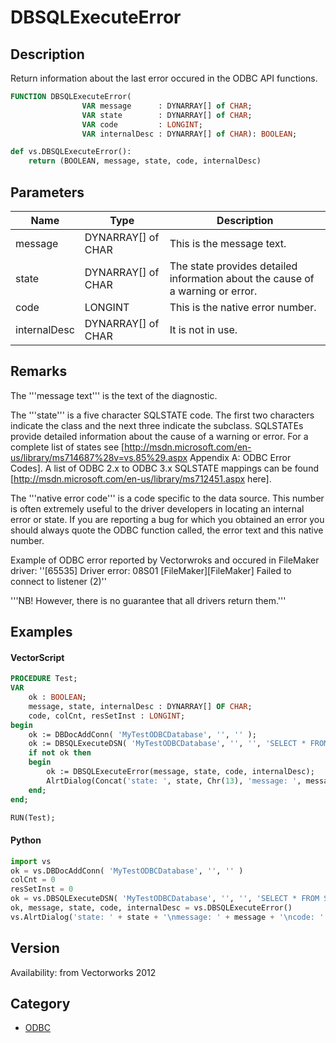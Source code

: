 # DBSQLExecuteError

## Description
Return information about the last error occured in the ODBC API functions.

```pascal
FUNCTION DBSQLExecuteError(
				VAR message      : DYNARRAY[] of CHAR;
				VAR state        : DYNARRAY[] of CHAR;
				VAR code         : LONGINT;
				VAR internalDesc : DYNARRAY[] of CHAR): BOOLEAN;
```

```python
def vs.DBSQLExecuteError():
    return (BOOLEAN, message, state, code, internalDesc)
```

## Parameters
|Name|Type|Description|
|---|---|---|
|message|DYNARRAY[] of CHAR|This is the message text.|
|state|DYNARRAY[] of CHAR|The state provides detailed information about the cause of a warning or error.|
|code|LONGINT|This is the native error number.|
|internalDesc|DYNARRAY[] of CHAR|It is not in use.|

## Remarks
The '''message text''' is the text of the diagnostic.

The '''state''' is a five character SQLSTATE code. The first two characters indicate the class and the next three indicate the subclass. SQLSTATEs provide detailed information about the cause of a warning or error. For a complete list of states see [http://msdn.microsoft.com/en-us/library/ms714687%28v=vs.85%29.aspx Appendix A: ODBC Error Codes]. A list of ODBC 2.x to ODBC 3.x SQLSTATE mappings can be found [http://msdn.microsoft.com/en-us/library/ms712451.aspx here].

The '''native error code''' is a code specific to the data source. This number is often extremely useful to the driver developers in locating an internal error or state. If you are reporting a bug for which you obtained an error you should always quote the ODBC function called, the error text and this native number.

Example of ODBC error reported by Vectorwroks and occured in FileMaker driver:
''[65535] Driver error: 08S01
[FileMaker][FileMaker] Failed to connect to listener (2)''

'''NB! However, there is no guarantee that all drivers return them.'''

## Examples
#### VectorScript ####
```pascal
PROCEDURE Test;
VAR
	ok : BOOLEAN;
	message, state, internalDesc : DYNARRAY[] OF CHAR;
	code, colCnt, resSetInst : LONGINT;
begin
	ok := DBDocAddConn( 'MyTestODBCDatabase', '', '' );
	ok := DBSQLExecuteDSN( 'MyTestODBCDatabase', '', '', 'SELECT * FROM Spaces', colCnt, resSetInst );
	if not ok then
	begin
		ok := DBSQLExecuteError(message, state, code, internalDesc);
		AlrtDialog(Concat('state: ', state, Chr(13), 'message: ', message, Chr(13), 'code: ', code, Chr(13), 'intDesc: ', internalDesc));
	end;
end;

RUN(Test);
```
#### Python ####
```python
import vs
ok = vs.DBDocAddConn( 'MyTestODBCDatabase', '', '' )
colCnt = 0
resSetInst = 0
ok = vs.DBSQLExecuteDSN( 'MyTestODBCDatabase', '', '', 'SELECT * FROM Spaces', colCnt, resSetInst )
ok, message, state, code, internalDesc = vs.DBSQLExecuteError()
vs.AlrtDialog('state: ' + state + '\nmessage: ' + message + '\ncode: ' + str(code) + '\nintDesc: ' + internalDesc)
```

## Version
Availability: from Vectorworks 2012

## Category
* [ODBC](../Categories/ODBC.md)
